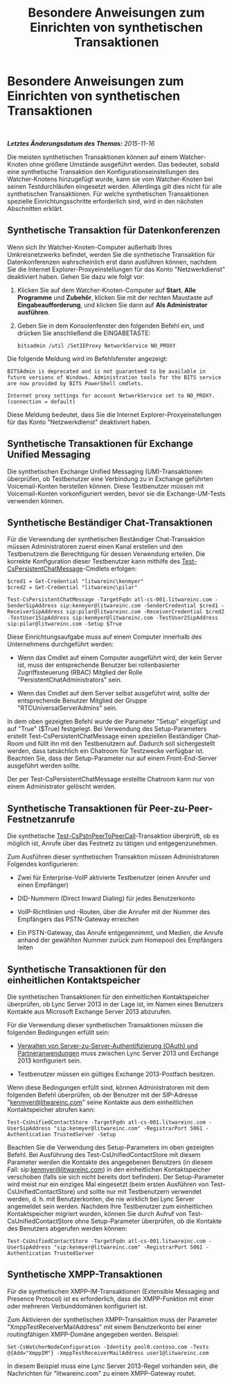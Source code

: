 ﻿---
title: Besondere Anweisungen zum Einrichten von synthetischen Transaktionen
TOCTitle: Besondere Anweisungen zum Einrichten von synthetischen Transaktionen
ms:assetid: 694cbe05-5dba-4035-a01c-c87ebfb0478b
ms:mtpsurl: https://technet.microsoft.com/de-de/library/JJ688080(v=OCS.15)
ms:contentKeyID: 49890778
ms.date: 05/19/2016
mtps_version: v=OCS.15
ms.translationtype: HT
---

# Besondere Anweisungen zum Einrichten von synthetischen Transaktionen

 

_**Letztes Änderungsdatum des Themas:** 2015-11-16_

Die meisten synthetischen Transaktionen können auf einem Watcher-Knoten ohne größere Umstände ausgeführt werden. Das bedeutet, sobald eine synthetische Transaktion den Konfigurationseinstellungen des Watcher-Knotens hinzugefügt wurde, kann sie vom Watcher-Knoten bei seinen Testdurchläufen eingesetzt werden. Allerdings gilt dies nicht für alle synthetischen Transaktionen. Für welche synthetischen Transaktionen spezielle Einrichtungsschritte erforderlich sind, wird in den nächsten Abschnitten erklärt.

## Synthetische Transaktion für Datenkonferenzen

Wenn sich Ihr Watcher-Knoten-Computer außerhalb Ihres Umkreisnetzwerks befindet, werden Sie die synthetische Transaktion für Datenkonferenzen wahrscheinlich erst dann ausführen können, nachdem Sie die Internet Explorer-Proxyeinstellungen für das Konto "Netzwerkdienst" deaktiviert haben. Gehen Sie dazu wie folgt vor:

1.  Klicken Sie auf dem Watcher-Knoten-Computer auf **Start**, **Alle Programme** und **Zubehör**, klicken Sie mit der rechten Maustaste auf **Eingabeaufforderung**, und klicken Sie dann auf **Als Administrator ausführen**.

2.  Geben Sie in dem Konsolenfenster den folgenden Befehl ein, und drücken Sie anschließend die EINGABETASTE:
    
        bitsadmin /util /SetIEProxy NetworkService NO_PROXY

Die folgende Meldung wird im Befehlsfenster angezeigt:

    BITSAdmin is deprecated and is not guaranteed to be available in future versions of Windows. Administration tools for the BITS service are now provided by BITS PowerShell cmdlets.
    
    Internet proxy settings for account NetworkService set to NO_PROXY. 
    (connection = default)

Diese Meldung bedeutet, dass Sie die Internet Explorer-Proxyeinstellungen für das Konto "Netzwerkdienst" deaktiviert haben.

## Synthetische Transaktionen für Exchange Unified Messaging

Die synthetischen Exchange Unified Messaging (UM)-Transaktionen überprüfen, ob Testbenutzer eine Verbindung zu in Exchange geführten Voicemail-Konten herstellen können. Diese Testbenutzer müssen mit Voicemail-Konten vorkonfiguriert werden, bevor sie die Exchange-UM-Tests verwenden können.

## Synthetische Beständiger Chat-Transaktionen

Für die Verwendung der synthetischen Beständiger Chat-Transaktion müssen Administratoren zuerst einen Kanal erstellen und den Testbenutzern die Berechtigung für dessen Verwendung erteilen. Die korrekte Konfiguration dieser Testbenutzer kann mithilfe des [Test-CsPersistentChatMessage](test-cspersistentchatmessage.md)-Cmdlets erfolgen:

    $cred1 = Get-Credential "litwareinc\kenmyer"
    $cred2 = Get-Credential "litwareinc\pilar"
    
    Test-CsPersistentChatMessage -TargetFqdn atl-cs-001.litwareinc.com -SenderSipAddress sip:kenmyer@litwareinc.com -SenderCredential $cred1 -ReceiverSipAddress sip:pilar@litwareinc.com -ReceiverCredential $cred2 -TestUser1SipAddress sip:kenmyer@litwareinc.com -TestUser2SipAddress sip:pilar@litwareinc.com -Setup $True

Diese Einrichtungsaufgabe muss auf einem Computer innerhalb des Unternehmens durchgeführt werden:

  - Wenn das Cmdlet auf einem Computer ausgeführt wird, der kein Server ist, muss der entsprechende Benutzer bei rollenbasierter Zugriffssteuerung (RBAC) Mitglied der Rolle "PersistentChatAdministrators" sein.

  - Wenn das Cmdlet auf dem Server selbst ausgeführt wird, sollte der entsprechende Benutzer Mitglied der Gruppe "RTCUniversalServerAdmins" sein.

In dem oben gezeigten Befehl wurde der Parameter "Setup" eingefügt und auf "True" ($True) festgelegt. Bei Verwendung des Setup-Parameters erstellt Test-CsPersistentChatMessage einen speziellen Beständiger Chat-Room und füllt ihn mit den Testbenutzern auf. Dadurch soll sichergestellt werden, dass tatsächlich ein Chatroom für Testzwecke verfügbar ist. Beachten Sie, dass der Setup-Parameter nur auf einem Front-End-Server ausgeführt werden sollte.

Der per Test-CsPersistentChatMessage erstellte Chatroom kann nur von einem Administrator gelöscht werden.

## Synthetische Transaktionen für Peer-zu-Peer-Festnetzanrufe

Die synthetische [Test-CsPstnPeerToPeerCall](test-cspstnpeertopeercall.md)-Transaktion überprüft, ob es möglich ist, Anrufe über das Festnetz zu tätigen und entgegenzunehmen.

Zum Ausführen dieser synthetischen Transaktion müssen Administratoren Folgendes konfigurieren:

  - Zwei für Enterprise-VoIP aktivierte Testbenutzer (einen Anrufer und einen Empfänger)

  - DID-Nummern (Direct Inward Dialing) für jedes Benutzerkonto

  - VoIP-Richtlinien und -Routen, über die Anrufer mit der Nummer des Empfängers das PSTN-Gateway erreichen

  - Ein PSTN-Gateway, das Anrufe entgegennimmt, und Medien, die Anrufe anhand der gewählten Nummer zurück zum Homepool des Empfängers leiten

## Synthetische Transaktionen für den einheitlichen Kontaktspeicher

Die synthetischen Transaktionen für den einheitlichen Kontaktspeicher überprüfen, ob Lync Server 2013 in der Lage ist, im Namen eines Benutzers Kontakte aus Microsoft Exchange Server 2013 abzurufen.

Für die Verwendung dieser synthetischen Transaktionen müssen die folgenden Bedingungen erfüllt sein:

  - [Verwalten von Server-zu-Server-Authentifizierung (OAuth) und Partneranwendungen](lync-server-2013-managing-server-to-server-authentication-oauth-and-partner-applications.md) muss zwischen Lync Server 2013 und Exchange 2013 konfiguriert sein.

  - Testbenutzer müssen ein gültiges Exchange 2013-Postfach besitzen.

Wenn diese Bedingungen erfüllt sind, können Administratoren mit dem folgenden Befehl überprüfen, ob der Benutzer mit der SIP-Adresse "kenmyer@litwareinc.com" seine Kontakte aus dem einheitlichen Kontaktspeicher abrufen kann:

    Test-CsUnifiedContactStore -TargetFqdn atl-cs-001.litwareinc.com -UserSipAddress "sip:kenmyer@litwareinc.com" -RegistrarPort 5061 -Authentication TrustedServer -Setup

Beachten Sie die Verwendung des Setup-Parameters im oben gezeigten Befehl. Bei Ausführung des Test-CsUnifiedContactStore mit diesem Parameter werden die Kontakte des angegebenen Benutzers (in diesem Fall: sip:kenmyer@litwareinc.com) in den einheitlichen Kontaktspeicher verschoben (falls sie sich nicht bereits dort befinden). Der Setup-Parameter wird meist nur ein einziges Mal eingesetzt (beim ersten Ausführen von Test-CsUnifiedContactStore) und sollte nur mit Testbenutzern verwendet werden, d. h. mit Benutzerkonten, die nie wirklich bei Lync Server angemeldet sein werden. Nachdem Ihre Testbenutzer zum einheitlichen Kontaktspeicher migriert wurden, können Sie durch Aufruf von Test-CsUnifiedContactStore ohne Setup-Parameter überprüfen, ob die Kontakte des Benutzers abgerufen werden können:

    Test-CsUnifiedContactStore -TargetFqdn atl-cs-001.litwareinc.com -UserSipAddress "sip:kenmyer@litwareinc.com" -RegistrarPort 5061 -Authentication TrustedServer

## Synthetische XMPP-Transaktionen

Für die synthetischen XMPP-IM-Transaktionen (Extensible Messaging and Presence Protocol) ist es erforderlich, dass die XMPP-Funktion mit einer oder mehreren Verbunddomänen konfiguriert ist.

Zum Aktivieren der synthetischen XMPP-Transaktion muss der Parameter "XmppTestReceiverMailAddress" mit einem Benutzerkonto bei einer routingfähigen XMPP-Domäne angegeben werden. Beispiel:

    Set-CsWatcherNodeConfiguration -Identity pool0.contoso.com -Tests @{Add="XmppIM"} -XmppTestReceiverMailAddress user1@litwareinc.com

In diesem Beispiel muss eine Lync Server 2013-Regel vorhanden sein, die Nachrichten für "litwareinc.com" zu einem XMPP-Gateway routet.

